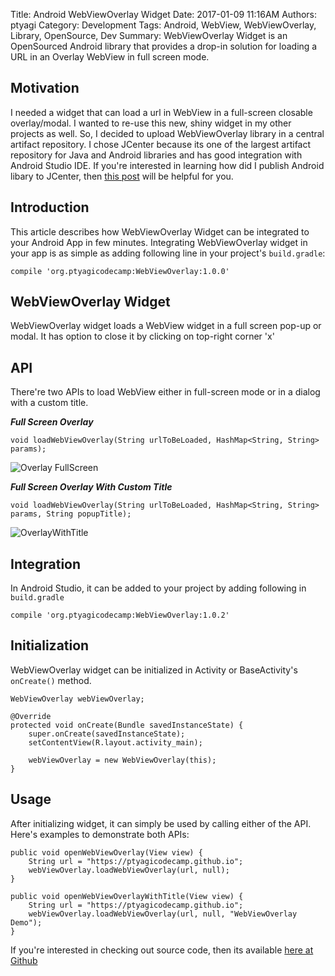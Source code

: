 Title: Android WebViewOverlay Widget
Date: 2017-01-09 11:16AM
Authors: ptyagi
Category: Development
Tags: Android, WebView, WebViewOverlay, Library, OpenSource, Dev
Summary: WebViewOverlay Widget is an OpenSourced Android library that provides a drop-in solution for loading a URL in an Overlay WebView in full screen mode.

## Motivation
I needed a widget that can load a url in WebView in a full-screen closable overlay/modal.
I wanted to re-use this new, shiny widget in my other projects as well. So, I decided to upload
WebViewOverlay library in a central artifact repository. I chose JCenter because its one of the
largest artifact repository for Java and Android libraries and has good integration with Android Studio IDE.
If you're interested in learning how did I publish Android libary to JCenter,
then [this post](https://ptyagicodecamp.github.io/how-did-i-publish-library-to-jcenter-from-android-studio.html)
will be helpful for you.

## Introduction
This article describes how WebViewOverlay Widget can be integrated to your Android App in few minutes.
Integrating WebViewOverlay widget in your app is as simple as adding following line in your project's
`build.gradle`:
```
compile 'org.ptyagicodecamp:WebViewOverlay:1.0.0'
```

## WebViewOverlay Widget
WebViewOverlay widget loads a WebView widget in a full screen pop-up or modal. It has option to close it by
clicking on top-right corner 'x'

## API
There're two APIs to load WebView either in full-screen mode or in a dialog with a custom title.

***Full Screen Overlay***

```
void loadWebViewOverlay(String urlToBeLoaded, HashMap<String, String> params);
```
![Overlay FullScreen]({attach}../images/OverlayFullScreen.png)

***Full Screen Overlay With Custom Title***

```
void loadWebViewOverlay(String urlToBeLoaded, HashMap<String, String> params, String popupTitle);
```
![OverlayWithTitle]({attach}../images/OverlayWithTitle.png)

## Integration
In Android Studio, it can be added to your project by adding following in `build.gradle`
```
compile 'org.ptyagicodecamp:WebViewOverlay:1.0.2'
```

## Initialization
WebViewOverlay widget can be initialized in Activity or BaseActivity's `onCreate()` method.
```
WebViewOverlay webViewOverlay;

@Override
protected void onCreate(Bundle savedInstanceState) {
    super.onCreate(savedInstanceState);
    setContentView(R.layout.activity_main);

    webViewOverlay = new WebViewOverlay(this);
}
```

## Usage
After initializing widget, it can simply be used by calling either of the API.
Here's examples to demonstrate both APIs:
```
public void openWebViewOverlay(View view) {
    String url = "https://ptyagicodecamp.github.io";
    webViewOverlay.loadWebViewOverlay(url, null);
}

public void openWebViewOverlayWithTitle(View view) {
    String url = "https://ptyagicodecamp.github.io";
    webViewOverlay.loadWebViewOverlay(url, null, "WebViewOverlay Demo");
}
```


If you're interested in checking out source code, then its available [here at Github](https://github.com/ptyagicodecamp/webview-overlay)
